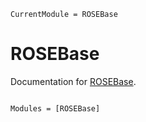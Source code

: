 ```@meta
CurrentModule = ROSEBase
```

# ROSEBase

Documentation for [ROSEBase](https://github.com/ptiede/ROSEBase.jl).

```@index
```

```@autodocs
Modules = [ROSEBase]
```

